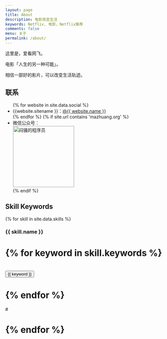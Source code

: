 ```yaml
---
layout: page
title: About
description: 电影改变生活
keywords: Netflix, 电影，Netflix推荐
comments: false
menu: 关于
permalink: /about/
---
```


这里是，爱看网飞。

电影「人生的另一种可能」。

相信一部好的影片，可以改变生活轨迹。

## 联系

<ul>
{% for website in site.data.social %}
<li>{{website.sitename }}：<a href="{{ website.url }}" target="_blank">@{{ website.name }}</a></li>
{% endfor %}
{% if site.url contains 'mazhuang.org' %}
<li>
微信公众号：<br />
<img style="height:192px;width:192px;border:1px solid lightgrey;" src="{{ assets_base_url }}/assets/images/qrcode.jpg" alt="闷骚的程序员" />
</li>
{% endif %}
</ul>


## Skill Keywords

{% for skill in site.data.skills %}
### {{ skill.name }}
# <div class="btn-inline">
# {% for keyword in skill.keywords %}
# <button class="btn btn-outline" type="button">{{ keyword }}</button>
# {% endfor %}
#</div>
# {% endfor %}
